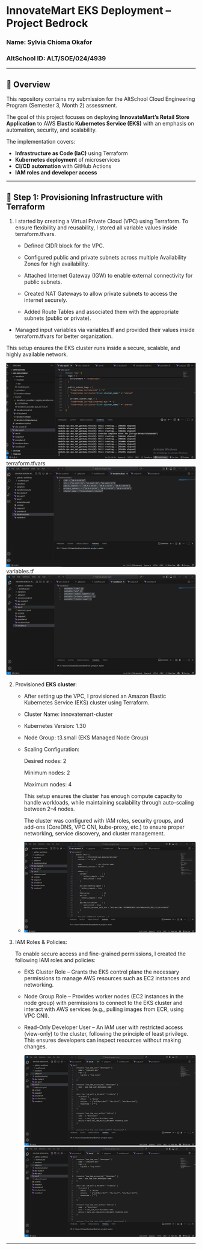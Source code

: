 # InnovateMart EKS Deployment – Project Bedrock

### Name: Sylvia Chioma Okafor

### AltSchool ID: ALT/SOE/024/4939

---
## 📌 Overview
This repository contains my submission for the AltSchool Cloud Engineering Program (Semester 3, Month 2) assessment.

The goal of this project focuses on deploying **InnovateMart’s Retail Store Application** to AWS **Elastic Kubernetes Service (EKS)** with an emphasis on automation, security, and scalability.

The implementation covers:  
- **Infrastructure as Code (IaC)** using Terraform  
- **Kubernetes deployment** of microservices  
- **CI/CD automation** with GitHub Actions  
- **IAM roles and developer access**

---

## 🚀 Step 1: Provisioning Infrastructure with Terraform

1. I started by creating a Virtual Private Cloud (VPC) using Terraform. To ensure flexibility and reusability, I stored all variable values inside terraform.tfvars.

   - Defined CIDR block for the VPC.

   - Configured public and private subnets across multiple Availability Zones for high availability.

   - Attached Internet Gateway (IGW) to enable external connectivity for public subnets.

   - Created NAT Gateways to allow private subnets to access the internet securely.

   - Added Route Tables and associated them with the appropriate subnets (public or private).

  - Managed input variables via variables.tf and provided their values inside terraform.tfvars for better organization.

   This setup ensures the EKS cluster runs inside a secure, scalable, and highly available network.

   ![Screenshot](screenshot/image0.png)
   terraform.tfvars
   ![Screenshot](screenshot/terraform.tfvars.png) 
   variables.tf
   ![Screenshot](screenshot/variables.tf.png)  

2. Provisioned **EKS cluster**:
   
   - After setting up the VPC, I provisioned an Amazon Elastic Kubernetes Service (EKS) cluster using Terraform.
   
   - Cluster Name: innovatemart-cluster
  
   - Kubernetes Version: 1.30
  
   - Node Group: t3.small (EKS Managed Node Group)
  
   - Scaling Configuration:

     Desired nodes: 2

     Minimum nodes: 2

     Maximum nodes: 4

     This setup ensures the cluster has enough compute capacity to handle workloads, while maintaining scalability through auto-scaling between 2–4 nodes.

     The cluster was configured with IAM roles, security groups, and add-ons (CoreDNS, VPC CNI, kube-proxy, etc.) to ensure proper networking, service discovery, and cluster management.
     
   - ![Screenshot](screenshot/eks-clusters.tf.png)
     
3. IAM Roles & Policies:  

   To enable secure access and fine-grained permissions, I created the following IAM roles and policies:
   
   - EKS Cluster Role – Grants the EKS control plane the necessary permissions to manage AWS resources such as EC2 instances and networking.

   - Node Group Role – Provides worker nodes (EC2 instances in the node group) with permissions to connect to the EKS cluster and interact with AWS services (e.g., pulling images from         ECR, using VPC CNI).

   - Read-Only Developer User – An IAM user with restricted access (view-only) to the cluster, following the principle of least privilege. This ensures developers can inspect resources        without making changes.
   
     ![Screenshot](screenshot/iam.tf1.png)  
     ![Screenshot](screenshot/iam.tf1.png)  

---
